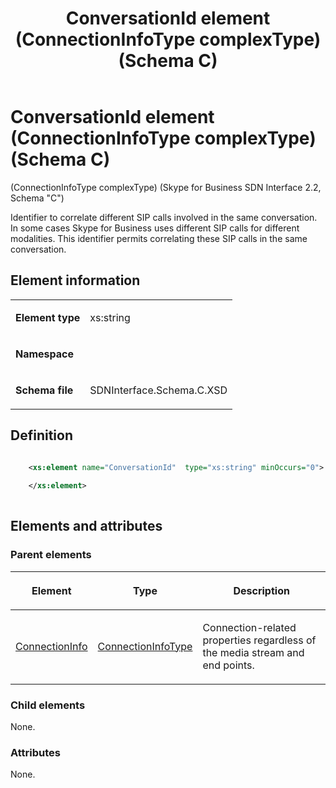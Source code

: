 ﻿---
title: ConversationId element (ConnectionInfoType complexType) (Schema C)
description: Describes the Schema C iteration of the ConversationId element (ConnectionInfoType complexType) and provides the element's definition and element information.
TOCTitle: ConversationId element
ms:assetid: 431cf980-624b-383b-3f70-0771cc30b322
ms:mtpsurl: https://msdn.microsoft.com/library/Mt404730(v=office.16)
ms:contentKeyID: 68250643
ms.date: 08/24/2015
mtps_version: v=office.16
dev_langs:
- xml
---

# ConversationId element (ConnectionInfoType complexType) (Schema C)

(ConnectionInfoType complexType) (Skype for Business SDN Interface 2.2, Schema "C")

Identifier to correlate different SIP calls involved in the same conversation. In some cases Skype for Business uses different SIP calls for different modalities. This identifier permits correlating these SIP calls in the same conversation.

## Element information

<table>
<colgroup>
<col />
<col />
</colgroup>
<tbody>
<tr class="odd">
<td><p><strong>Element type</strong></p></td>
<td><p>xs:string</p></td>
</tr>
<tr class="even">
<td><p><strong>Namespace</strong></p></td>
<td><p></p></td>
</tr>
<tr class="odd">
<td><p><strong>Schema file</strong></p></td>
<td><p>SDNInterface.Schema.C.XSD</p></td>
</tr>
</tbody>
</table>


## Definition

```xml

    <xs:element name="ConversationId"  type="xs:string" minOccurs="0">
    
    </xs:element>
  
```

## Elements and attributes

### Parent elements

<table>
<colgroup>
<col />
<col />
<col />
</colgroup>
<thead>
<tr class="header">
<th><p>Element</p></th>
<th><p>Type</p></th>
<th><p>Description</p></th>
</tr>
</thead>
<tbody>
<tr class="odd">
<td><p><a href="connectioninfo-element-messagetype-complextype-skype-for-business-sdn-interface-2-2-schema-c.md">ConnectionInfo</a></p></td>
<td><p><a href="connectioninfotype-complextype-skype-for-business-sdn-interface-2-2-schema-c.md">ConnectionInfoType</a></p></td>
<td><p>Connection-related properties regardless of the media stream and end points.</p></td>
</tr>
</tbody>
</table>


### Child elements

None.

### Attributes

None.

